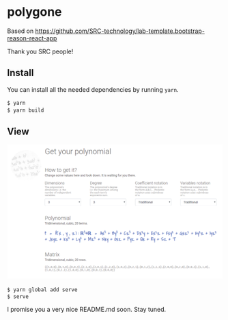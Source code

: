# polygone

Based on https://github.com/SRC-technology/lab-template.bootstrap-reason-react-app

Thank you SRC people!

## Install

You can install all the needed dependencies by running `yarn`.

```sh
$ yarn
$ yarn build
```

## View

![alt text](assets/page.png "This is how looks the example application")


```
$ yarn global add serve
$ serve
```
I promise you a very nice README.md soon. Stay tuned.



